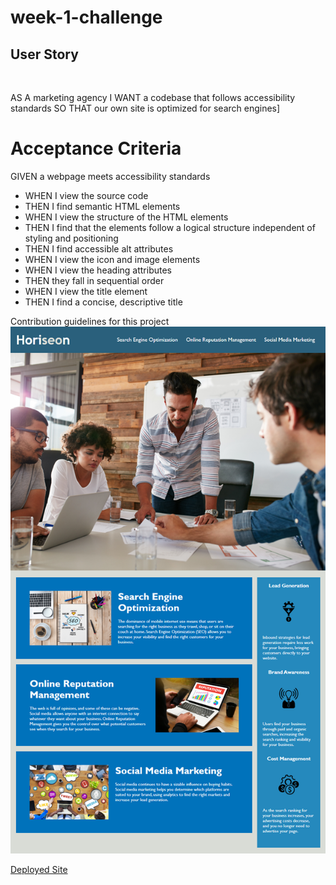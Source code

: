 # week-1-challenge

## User Story
<br>

AS A marketing agency
I WANT a codebase that follows accessibility standards
SO THAT our own site is optimized for search engines]

# Acceptance Criteria

GIVEN a webpage meets accessibility standards
<br>

<ul>
<li>WHEN I view the source code</li>
<li>THEN I find semantic HTML elements</li>
<li>WHEN I view the structure of the HTML elements</li>
<li>THEN I find that the elements follow a logical structure independent of styling and positioning</li>
<li>THEN I find accessible alt attributes</li>
<li>WHEN I view the icon and image elements</li>
<li>WHEN I view the heading attributes</li>
<li>THEN they fall in sequential order</li>
<li>WHEN I view the title element</li>
<li>THEN I find a concise, descriptive title</li>
</ul>

Contribution guidelines for this project
<img src=./01-html-css-git-homework-demo.png alt="homework">

[Deployed Site](https://levimendyk.github.io/week-1-portfolio/)
